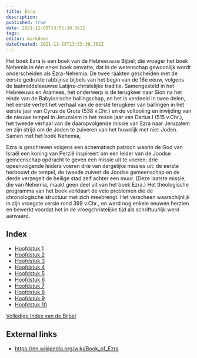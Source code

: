 ```yaml
---
title: Ezra
description: 
published: true
date: 2021-12-08T13:55:38.362Z
tags: 
editor: markdown
dateCreated: 2021-11-28T13:55:38.362Z
---
```


Het boek Ezra is een boek van de Hebreeuwse Bijbel; die vroeger het boek Nehemia in één enkel boek omvatte, dat in de wetenschap gewoonlijk wordt onderscheiden als Ezra-Nehemia. De twee raakten gescheiden met de eerste gedrukte rabbijnse bijbels van het begin van de 16e eeuw, volgens de laatmiddeleeuwse Latijns-christelijke traditie. Samengesteld in het Hebreeuws en Aramees, het onderwerp is de terugkeer naar Sion na het einde van de Babylonische ballingschap, en het is verdeeld in twee delen, het eerste vertelt het verhaal van de eerste terugkeer van ballingen in het eerste jaar van Cyrus de Grote (538 v.Chr.) en de voltooiing en inwijding van de nieuwe tempel in Jeruzalem in het zesde jaar van Darius I (515 v.Chr.), het tweede verhaal van de daaropvolgende missie van Ezra naar Jeruzalem en zijn strijd om de Joden te zuiveren van het huwelijk met niet-Joden. Samen met het boek Nehemia,

Ezra is geschreven volgens een schematisch patroon waarin de God van Israël een koning van Perzië inspireert om een ​​leider van de Joodse gemeenschap opdracht te geven een missie uit te voeren; drie opeenvolgende leiders voeren drie van dergelijke missies uit: de eerste herbouwt de tempel, de tweede zuivert de Joodse gemeenschap en de derde verzegelt de heilige stad zelf achter een muur. (Deze laatste missie, die van Nehemia, maakt geen deel uit van het boek Ezra.) Het theologische programma van het boek verklaart de vele problemen die de chronologische structuur met zich meebrengt. Het verscheen waarschijnlijk in zijn vroegste versie rond 399 v.Chr., en werd nog enkele eeuwen herzien en bewerkt voordat het in de vroegchristelijke tijd als schriftuurlijk werd aanvaard.

## Index

- [Hoofdstuk 1](/nl/Bible/Ezra/1)
- [Hoofdstuk 2](/nl/Bible/Ezra/2)
- [Hoofdstuk 3](/nl/Bible/Ezra/3)
- [Hoofdstuk 4](/nl/Bible/Ezra/4)
- [Hoofdstuk 5](/nl/Bible/Ezra/5)
- [Hoofdstuk 6](/nl/Bible/Ezra/6)
- [Hoofdstuk 7](/nl/Bible/Ezra/7)
- [Hoofdstuk 8](/nl/Bible/Ezra/8)
- [Hoofdstuk 9](/nl/Bible/Ezra/9)
- [Hoofdstuk 10](/nl/Bible/Ezra/10)


[Volledige Index van de Bijbel](/nl/index/bible)


## External links

- https://en.wikipedia.org/wiki/Book_of_Ezra